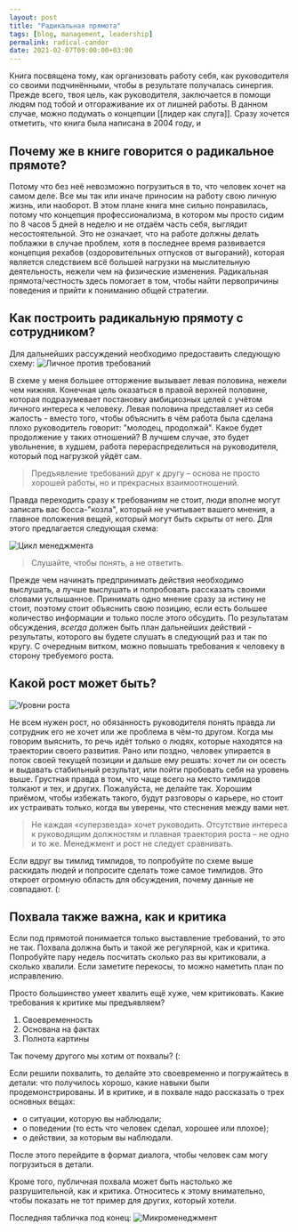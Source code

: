 ```yaml
---
layout: post
title: "Радикальная прямота"
tags: [blog, management, leadership]
permalink: radical-candor
date: 2021-02-07T09:00:00+03:00
---
```


Книга посвящена тому, как организовать работу себя, как руководителя со своими подчинёнными, чтобы в результате получалась синергия.
Прежде всего, твоя цель, как руководителя, заключается в помощи людям под тобой и отгораживание их от лишней работы. В данном случае, можно подумать о концепции [[лидер как слуга]].
Сразу хочется отметить, что книга была написана в 2004 году, и 

## Почему же в книге говорится о радикальное прямоте?

Потому что без неё невозможно погрузиться в то, что человек хочет на самом деле. Все мы так или иначе приносим на работу свою личную жизнь, или наоборот. В этом плане книга мне сильно понравилась, потому что концепция профессионализма, в котором мы просто сидим по 8 часов 5 дней в неделю и не отдаём часть себя, выглядит несостоятельной. Это не означает, что на работе должны делать поблажки в случае проблем, хотя в последнее время развивается концепция рехабов (оздоровительных отпусков от выгораний), которая является следствием всё большей нагрузки на мыслительную деятельность, нежели чем на физические изменения. Радикальная прямота/честность здесь помогает в том, чтобы найти первопричины поведения и прийти к пониманию общей стратегии.

## Как построить радикальную прямоту с сотрудником?

Для дальнейших рассуждений необходимо предоставить следующую схему:
![Личное против требований](/images/Pasted%20image%2020210207124624.png)

В схеме у меня большее отторжение вызывает левая половина, нежели чем нижняя. Конечная цель оказаться в правой верхней половине, которая подразумевает постановку амбициозных целей с учётом личного интереса к человеку. Левая половина представляет из себя жалость - вместо того, чтобы объяснить в чём работа была сделана плохо руководитель говорит: "молодец, продолжай". Какое будет продолжение у таких отношений? В лучшем случае, это будет увольнение, в худшем, работа перераспределиться на руководителя, который под нагрузкой уйдёт сам.

> Предъявление требований друг к другу – основа не просто хорошей работы, но и прекрасных взаимоотношений.

Правда переходить сразу к требованиям не стоит, люди вполне могут записать вас босса-"козла", который не учитывает вашего мнения, а главное положения вещей, который могут быть скрыты от него.
Для этого предлагается следующая схема:

![Цикл менеджмента](/images/Pasted%20image%2020210207125758.png)

> Слушайте, чтобы понять, а не ответить.

Прежде чем начинать предпринимать действия необходимо выслушать, а лучше выслушать и попробовать рассказать своими словами услышанное. Принимать одно мнение сразу за истину не стоит, поэтому стоит объяснить свою позицию, если есть большее количество информации и только после этого обсудить. По результатам обсуждения, *всегда* должен быть план дальнейших действий - результаты, которого вы будете слушать в следующий раз и так по кругу. С очередным витком, можно повышать требования к человеку в сторону требуемого роста.

## Какой рост может быть?

![Уровни роста](/images/Pasted%20image%2020210207131442.png)

Не всем нужен рост, но обязанность руководителя понять правда ли сотрудник его не хочет или же проблема в чём-то другом. Когда мы говорим выяснить, то речь идёт только о людях, которые находятся на траектории своего развития. Рано или поздно, человек упирается в поток своей текущей позиции и дальше ему решать: хочет ли он осесть и выдавать стабильный результат, или пойти пробовать себя на уровень выше. Грустная правда в том, что чаще всего на место тимлидов толкают и тех, и других. Пожалуйста, не делайте так.
Хорошим приёмом, чтобы избежать такого, будут разговоры о карьере, но стоит их устраивать только, когда вы уверены, что стеснения между вами нет.

> Не каждая «суперзвезда» хочет руководить. Отсутствие интереса к руководящим должностям и плавная траектория роста – не одно и то же. Менеджмент и рост не следует сравнивать.

Если вдруг вы тимлид тимлидов, то попробуйте по схеме выше раскидать людей и попросите сделать тоже самое тимлидов. Это откроет огромную область для обсуждения, почему данные не совпадают. (:

## Похвала также важна, как и критика

Если под прямотой понимается только выставление требований, то это не так. Похвала должна быть и такой же регулярной, как и критика. Попробуйте пару недель посчитать сколько раз вы критиковали, а сколько хвалили. Если заметите перекосы, то можно наметить план по исправлению.

Просто большинство умеет хвалить ещё хуже, чем критиковать.
Какие требования к критике мы предъявляем?
1. Своевременность
2. Основана на фактах
3. Полнота картины

Так почему другого мы хотим от похвалы? (:

Если решили похвалить, то делайте это своевременно и погружайтесь в детали: что получилось хорошо, какие навыки были продемонстрированы. И в критике, и в похвале надо рассказать о трех основных вещах: 
* о ситуации, которую вы наблюдали;
* о поведении (то есть что человек сделал, хорошее или плохое); 
* о действии, за которым вы наблюдали.

После этого перейдите в формат диалога, чтобы человек сам могу погрузиться в детали.

Кроме того, публичная похвала может быть настолько же разрушительной, как и критика. Относитесь к этому внимательно, чтобы показать не тот пример для других, который хотели.

Последняя табличка под конец:
![Микроменеджмент](/images/Pasted%20image%2020210207132728.png)
